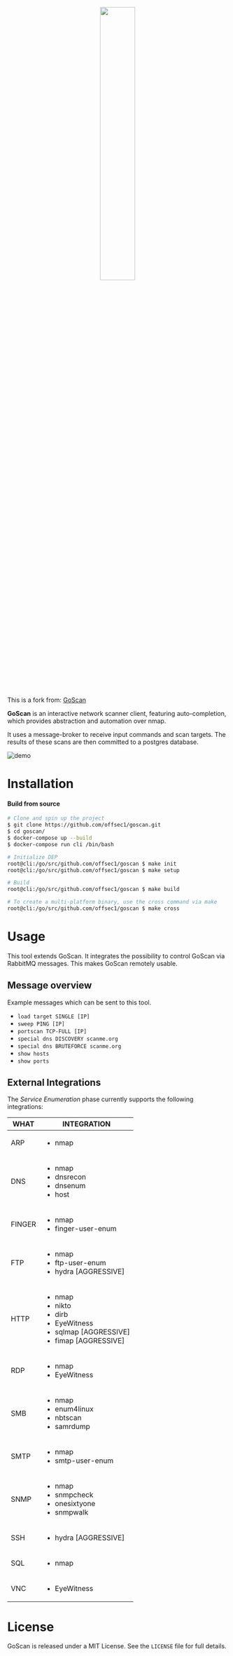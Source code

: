 <p align="center"><img src="https://raw.githubusercontent.com/marco-lancini/goscan/master/.github/goscan_logo.png" width="40%"></p>

This is a fork from: [GoScan](https://www.github.com/marco-lancini/goscan)

**GoScan** is an interactive network scanner client, featuring auto-completion, which provides abstraction and automation over nmap.

It uses a message-broker to receive input commands and scan targets. 
The results of these scans are then committed to a postgres database.

![demo](https://raw.githubusercontent.com/offsec1/goscan/master/.github/demo.gif)



# Installation

#### Build from source

```bash
# Clone and spin up the project
$ git clone https://github.com/offsec1/goscan.git
$ cd goscan/
$ docker-compose up --build
$ docker-compose run cli /bin/bash

# Initialize DEP
root@cli:/go/src/github.com/offsec1/goscan $ make init
root@cli:/go/src/github.com/offsec1/goscan $ make setup

# Build
root@cli:/go/src/github.com/offsec1/goscan $ make build

# To create a multi-platform binary, use the cross command via make
root@cli:/go/src/github.com/offsec1/goscan $ make cross
```




# Usage

This tool extends GoScan. 
It integrates the possibility to control GoScan via RabbitMQ messages. 
This makes GoScan remotely usable.

## Message overview
Example messages which can be sent to this tool.

* `load target SINGLE [IP]`
* `sweep PING [IP]`
* `portscan TCP-FULL [IP]`
* `special dns DISCOVERY scanme.org`
* `special dns BRUTEFORCE scanme.org`
* `show hosts`
* `show ports`

## External Integrations

The _Service Enumeration_ phase currently supports the following integrations:

| WHAT | INTEGRATION |
| ---- | ----------- |
| ARP  | <ul><li>nmap</li></ul> |
| DNS  | <ul><li>nmap</li><li>dnsrecon</li><li>dnsenum</li><li>host</li></ul> |
| FINGER  | <ul><li>nmap</li><li>finger-user-enum</li></ul> |
| FTP  | <ul><li>nmap</li><li>ftp-user-enum</li><li>hydra [AGGRESSIVE]</li></ul> |
| HTTP | <ul><li>nmap</li><li>nikto</li><li>dirb</li><li>EyeWitness</li><li>sqlmap [AGGRESSIVE]</li><li>fimap [AGGRESSIVE]</li></ul> |
| RDP  | <ul><li>nmap</li><li>EyeWitness</li></ul> |
| SMB  | <ul><li>nmap</li><li>enum4linux</li><li>nbtscan</li><li>samrdump</li></ul> |
| SMTP | <ul><li>nmap</li><li>smtp-user-enum</li></ul> |
| SNMP | <ul><li>nmap</li><li>snmpcheck</li><li>onesixtyone</li><li>snmpwalk</li></ul> |
| SSH  | <ul><li>hydra [AGGRESSIVE]</li></ul> |
| SQL  | <ul><li>nmap</li></ul> |
| VNC  | <ul><li>EyeWitness</li></ul> |




# License

GoScan is released under a MIT License. See the `LICENSE` file for full details.
